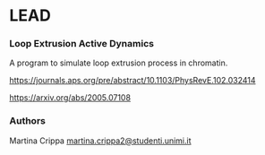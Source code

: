 # LEAD

### Loop Extrusion Active Dynamics

A program to simulate loop extrusion process in chromatin.

https://journals.aps.org/pre/abstract/10.1103/PhysRevE.102.032414

https://arxiv.org/abs/2005.07108

### Authors

Martina Crippa <martina.crippa2@studenti.unimi.it>
